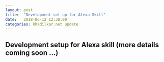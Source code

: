 ```yaml
---
layout: post
title:  "Development set-up for Alexa Skill"
date:   2018-06-12 12:38:00
categories: khadilkar.net update
---
```

## Development setup for Alexa skill (more details coming soon ...)
